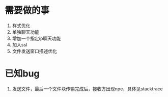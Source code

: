 # 需要做的事
1. 样式优化
2. 单独聊天功能
3. 增加一个指定ip聊天功能
4. 加入ssl
5. 文件发送窗口描述优化

# 已知bug
1. 发送文件，最后一个文件块传输完成后，接收方出现npe，具体见stacktrace